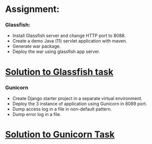 # Assignment:

### Glassfish: 
 - Install Glassfish server and change HTTP port to 8088.
 - Create a demo Java (11) servlet application with maven.
 - Generate war package.
 - Deploy the war using glassfish app server.

# [Solution to Glassfish task]()

### Gunicorn
 - Create Django starter project in a separate virtual environment.
 - Deploy the 3 instance of application using Gunicorn in 8089 port.
 - Dump access log in a file in non-default pattern.
 - Dump error log in a file.

# [Solution to Gunicorn Task]()
